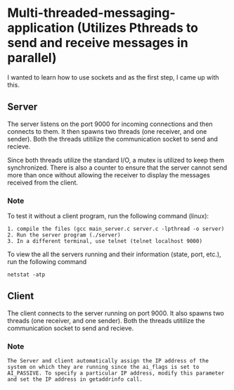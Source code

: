 # Multi-threaded-messaging-application (Utilizes Pthreads to send and receive messages in parallel)
I wanted to learn how to use sockets and as the first step, I came up with this. 
## Server
The server listens on the port 9000 for incoming connections and then connects to them. It then spawns two threads (one receiver, and one 
sender). Both the threads utitilize the communication socket to send and recieve. 

Since both threads utilize the standard I/O, a mutex is utilized to keep them synchronized. There is also a counter to ensure that the server cannot send more than once without allowing the receiver to display the messages received from the client. 

### Note
To test it without a client program, run the following command (linux):


    1. compile the files (gcc main_server.c server.c -lpthread -o server)
    2. Run the server program (./server)
    3. In a different terminal, use telnet (telnet localhost 9000)

To view the all the servers running and their information (state, port, etc.), run the following command


    netstat -atp
    
## Client
The client connects to the server running on port 9000. It also spawns two threads (one receiver, and one 
sender). Both the threads utitilize the communication socket to send and recieve.

### Note


    The Server and client automatically assign the IP address of the system on which they are running since the ai_flags is set to
    AI_PASSIVE. To specify a particular IP address, modify this parameter and set the IP address in getaddrinfo call.
